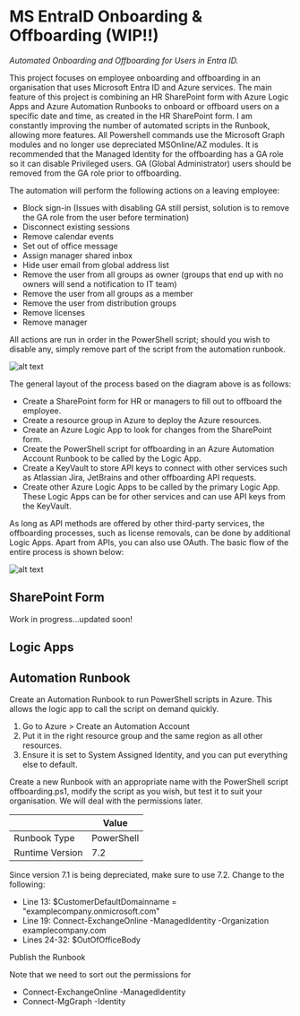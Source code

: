# MS EntraID Onboarding & Offboarding (WIP!!)
_Automated Onboarding and Offboarding for Users in Entra ID._

This project focuses on employee onboarding and offboarding in an organisation that uses Microsoft Entra ID and Azure services. The main feature of this project is combining an HR SharePoint form with Azure Logic Apps and Azure Automation Runbooks to onboard or offboard users on a specific date and time, as created in the HR SharePoint form. I am constantly improving the number of automated scripts in the Runbook, allowing more features. All Powershell commands use the Microsoft Graph modules and no longer use depreciated MSOnline/AZ modules. It is recommended that the Managed Identity for the offboarding has a GA role so it can disable Privileged users. GA (Global Administrator) users should be removed from the GA role prior to offboarding.

The automation will perform the following actions on a leaving employee:
- Block sign-in (Issues with disabling GA still persist, solution is to remove the GA role from the user before termination)
- Disconnect existing sessions
- Remove calendar events
- Set out of office message
- Assign manager shared inbox
- Hide user email from global address list
- Remove the user from all groups as owner (groups that end up with no owners will send a notification to IT team)
- Remove the user from all groups as a member
- Remove the user from distribution groups
- Remove licenses
- Remove manager

All actions are run in order in the PowerShell script; should you wish to disable any, simply remove part of the script from the automation runbook.

![alt text](https://github.com/kgao826/MSAzureOnboardingOffboarding/blob/main/Offboarding%20Resources%20Diagram.png)

The general layout of the process based on the diagram above is as follows:
- Create a SharePoint form for HR or managers to fill out to offboard the employee.
- Create a resource group in Azure to deploy the Azure resources.
- Create an Azure Logic App to look for changes from the SharePoint form.
- Create the PowerShell script for offboarding in an Azure Automation Account Runbook to be called by the Logic App.
- Create a KeyVault to store API keys to connect with other services such as Atlassian Jira, JetBrains and other offboarding API requests.
- Create other Azure Logic Apps to be called by the primary Logic App. These Logic Apps can be for other services and can use API keys from the KeyVault.

As long as API methods are offered by other third-party services, the offboarding processes, such as license removals, can be done by additional Logic Apps. Apart from APIs, you can also use OAuth.
The basic flow of the entire process is shown below:

![alt text](https://github.com/kgao826/MSAzureOnboardingOffboarding/blob/main/Offboarding%20High%20Level%20Flow%20Diagram.png)

## SharePoint Form
Work in progress...updated soon!

## Logic Apps

## Automation Runbook
Create an Automation Runbook to run PowerShell scripts in Azure. This allows the logic app to call the script on demand quickly. 
1. Go to Azure > Create an Automation Account
2. Put it in the right resource group and the same region as all other resources.
3. Ensure it is set to System Assigned Identity, and you can put everything else to default.

Create a new Runbook with an appropriate name with the PowerShell script offboarding.ps1, modify the script as you wish, but test it to suit your organisation. We will deal with the permissions later.

|  | Value |
| ------------- | ------------- |
| Runbook Type  | PowerShell  |
| Runtime Version  | 7.2  |

Since version 7.1 is being depreciated, make sure to use 7.2.
Change to the following:
- Line 13: $CustomerDefaultDomainname = "examplecompany.onmicrosoft.com"
- Line 19: Connect-ExchangeOnline -ManagedIdentity -Organization examplecompany.com
- Lines 24-32: $OutOfOfficeBody

Publish the Runbook

Note that we need to sort out the permissions for 
- Connect-ExchangeOnline -ManagedIdentity
- Connect-MgGraph -Identity
